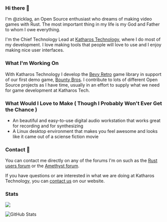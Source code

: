 ### Hi there 👋

I'm @zicklag, an Open Source enthusiast who dreams of making video games with Rust. The most important thing in my life is my God and Father to whom I owe everything.

I'm the Chief Technology Lead at [Katharos Technology](https://katharostech.com/), where I do most of my development. I love making tools that people will love to use and I enjoy making nice user interfaces.

### What I'm Working On

With Katharos Technology I develop the [Bevy Retro](https://github.com/katharostech/bevy_retro) game library in support of our first demo game, [Bounty Bros](https://katharostech.com/post/bounty-bros-on-web). I contribute to lots of different Open Source projects as I have time, usually in an effort to supply what we need for game development at Katharos Tech.

### What Would I Love to Make ( Though I Probably Won't Ever Get the Chance )

- An beautiful and easy-to-use digital audio workstation that works great for recording and for synthesizing
- A Linux desktop environment that makes you feel awesome and looks like it came out of a sciense fiction movie 

### Contact 📨

You can contact me directly on any of the forums I'm on such as the [Rust users forum](https://users.rust-lang.org/u/zicklag/summary) or the [Amethyst forum](https://community.amethyst.rs/u/zicklag/summary).

If you have questions or are interested in what we are doing at Katharos Technology, you can [contact us](https://katharostech.com/contact) on our website.

<!--
**zicklag/zicklag** is a ✨ _special_ ✨ repository because its `README.md` (this file) appears on your GitHub profile.

Here are some ideas to get you started:

- 🔭 I’m currently working on ...
- 🌱 I’m currently learning ...
- 👯 I’m looking to collaborate on ...
- 🤔 I’m looking for help with ...
- 💬 Ask me about ...
- 📫 How to reach me: ...
- 😄 Pronouns: ...
- ⚡ Fun fact: ...
-->

### Stats

![](https://komarev.com/ghpvc/?username=iamazy&color=dc143c)

![GitHub Stats](https://github-readme-stats.vercel.app/api?username=zicklag&show_icons=true)

<!-- [![trophy](https://github-profile-trophy.vercel.app/?username=zicklag)](https://github.com/ryo-ma/github-profile-trophy)
 -->
